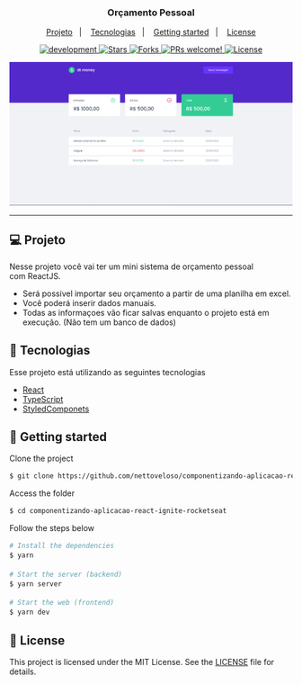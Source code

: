 <p align="center">
  <h3 align="center">Orçamento Pessoal</h3>
</p>

<p align="center">  
  <a href="#-projeto">Projeto</a>&nbsp;&nbsp;&nbsp;|&nbsp;&nbsp;&nbsp;  
  <a href="#-tecnologias">Tecnologias</a>&nbsp;&nbsp;&nbsp;|&nbsp;&nbsp;&nbsp;
  <a href="#-getting-started">Getting started</a>&nbsp;&nbsp;&nbsp;|&nbsp;&nbsp;&nbsp;  
  <a href="#-license">License</a>
</p>

<p align="center">

  <a href="#">
    <img alt="development" src="https://img.shields.io/static/v1?label=version&message=1.0.0&color=FFFFFF&labelColor=4d4d4d">
  </a>

  <a href="#">
    <img src="https://img.shields.io/github/stars/KesleyDavid/study_Ignite_React_Challenge-01-02?label=stars&message=MIT&color=28F5BE&labelColor=4d4d4d" alt="Stars">
  </a>

  <a href="#">
    <img src="https://img.shields.io/github/forks/KesleyDavid/study_Ignite_React_Challenge-01-02?label=forks&message=MIT&color=28F5BE&labelColor=4d4d4d" alt="Forks">  
  </a>

  <a href="#">
    <img src="https://img.shields.io/static/v1?label=PRs&message=welcome&color=28F5BE&labelColor=4d4d4d" alt="PRs welcome!" />
  </a>

  <a href="./LICENSE">
    <img alt="License" src="https://img.shields.io/static/v1?label=license&message=MIT&color=28F5BE&labelColor=4d4d4d">
  </a>

</p>

<p align="center">
    <img alt="Orçamento Pessoal" title="Orçamento Pessoal" src=".github/preview.png" />
</p>

<hr>


## 💻 Projeto

Nesse projeto você vai ter um mini sistema de orçamento pessoal com ReactJS.

- Será possivel importar seu orçamento a partir de uma planilha em excel.
- Você poderá inserir dados manuais.
- Todas as informaçoes vão ficar salvas enquanto o projeto está em execução. (Não tem um banco de dados)


## 🔖 Tecnologias

Esse projeto está utilizando as seguintes tecnologias

- [React](https://reactjs.org)
- [TypeScript](https://www.typescriptlang.org/)
- [StyledComponets](https://styled-components.com)

## 🚀 Getting started

Clone the project

```bash
$ git clone https://github.com/nettoveloso/componentizando-aplicacao-react-ignite-rocketseat.git
```

Access the folder
```bash
$ cd componentizando-aplicacao-react-ignite-rocketseat
```

Follow the steps below
```bash
# Install the dependencies
$ yarn

# Start the server (backend)
$ yarn server

# Start the web (frontend)
$ yarn dev
```


## 📝 License

This project is licensed under the MIT License. See the [LICENSE](LICENSE) file for details.
